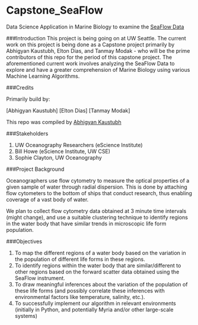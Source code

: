 # Capstone_SeaFlow
Data	Science Application	in Marine	Biology to examine the  [SeaFlow Data](http://armbrustlab.ocean.washington.edu/resources/seaflow)

###Introduction
This project is being going on at UW Seattle. The current work on this project is being done as a Capstone project primarily by Abhigyan Kaustubh, Elton Dias, and Tanmay Modak - who will be the prime contributors of this repo for the period of this capstone project. 
The aforementioned current work involves analyzing the SeaFlow Data to explore and have a greater comprehension of Marine Biology using various Machine Learning Algorithms. 

###Credits

Primarily build by:

[Abhigyan Kaustubh] 
[Elton Dias]
[Tanmay Modak]

This repo was compiled by [Abhigyan Kaustubh](www.linkedin.com/in/abhigyankaustubh/en) 

###Stakeholders

1. UW	Oceanography	Researchers	(eScience	Institute)
2. Bill	Howe (eScience	Institute,	UW	CSE)
3. Sophie	Clayton,	UW	Oceanography

###Project Background

Oceanographers	use	flow	cytometry	to	measure	the	optical	properties	of	a	given	sample	of	water	through	radial	dispersion.	This	is	done	by	attaching	flow	cytometers	to	the	bottom	of	ships	that	conduct	research,	thus	enabling	coverage	of	a	vast	body	of	water.	

We	plan	to	collect	flow	cytometry	data	obtained	at	3	minute	time	intervals	(might	change),	and	use	a	suitable	clustering	technique	to	identify	regions	in the	water	body	that	have	similar	trends	in	microscopic	life	form	population.	

###Objectives

1. To	map	the	different	regions	of	a	water	body	based	on	the	variation	in	the	population	of	different	life	forms	in	these	regions.
2. To	identify	regions	within	the	water	body	that	are	similar/different	to other	regions	based	on	the	forward	scatter	data	obtained	using	the	SeaFlow	instrument.	
3. To	draw	meaningful	inferences	about	the	variation	of	the	population	of	these	life	forms	(and	possibly	correlate	these	inferences	with	environmental	factors	like	temperature,	salinity,	etc.).
4. To	successfully	implement	our	algorithm	in	relevant	environments	(initially	in	Python,	and	potentially	Myria	and/or	other	large-scale	systems)
